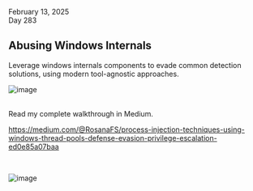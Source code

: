 February 13, 2025<br>
Day 283<br>

<h2>Abusing Windows Internals</h2>
<p>Leverage windows internals components to evade common detection solutions, using modern tool-agnostic approaches.</p>

![image](https://github.com/user-attachments/assets/8fc0ad2c-e571-4b45-b6e1-ce2a4cada895)



<br>
Read my complete walkthrough in Medium.

https://medium.com/@RosanaFS/process-injection-techniques-using-windows-thread-pools-defense-evasion-privilege-escalation-ed0e85a07baa

<br>

![image](https://github.com/user-attachments/assets/f98d82cc-fd8e-4b07-9cf9-36c4ca9a2bfc)

